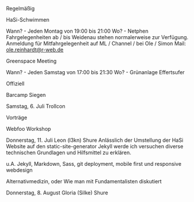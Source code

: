 Regelmäßig

HaSi-Schwimmen

Wann? - Jeden Montag von 19:00 bis 21:00 Wo? - Netphen
Fahrgelegenheiten ab / bis Weidenau stehen normalerweise zur Verfügung. 
Anmeldung für Mitfahrgelegenheit auf ML / Channel / bei Ole / Simon
Mail: ole.reinhardt@r-web.de

Greenspace Meeting

Wann? - Jeden Samstag von 17:00 bis 21:30
Wo? - Grünanlage Effertsufer

Offiziell

Barcamp Siegen

Samstag, 6. Juli
Trollcon

Vorträge

Webfoo Workshop

Donnerstag, 11. Juli
Leon (l3kn) Shure
Anlässlich der Umstellung der HaSi Website auf den static-site-generator Jekyll werde ich versuchen diverse technischen Grundlagen und Hilfsmittel zu erklären.

u.A. Jekyll, Markdown, Sass, git deployment, mobile first und responsive webdesign

Alternativmedizin, oder Wie man mit Fundamentalisten diskutiert

Donnerstag, 8. August
Gloria (Silke) Shure
